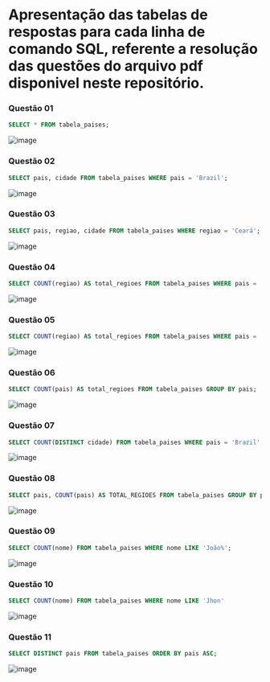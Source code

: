 # Apresentação das tabelas de respostas para cada linha de comando SQL, referente a resolução das questões do arquivo pdf disponivel neste repositório.

### Questão 01
```sql
SELECT * FROM tabela_paises;
```
![image](https://github.com/matheussoares1/Atvidade-SQL-Conteudo-Parte-III-Modulo-I/assets/111543203/af17679f-50c6-44c8-9823-4ff2b4d75d3a)
### Questão 02
```sql
SELECT pais, cidade FROM tabela_paises WHERE pais = 'Brazil';
```
![image](https://github.com/matheussoares1/Atvidade-SQL-Conteudo-Parte-III-Modulo-I/assets/111543203/76c19c9f-6d5c-492f-8456-949dd3f6f450)
### Questão 03
```sql
SELECT pais, regiao, cidade FROM tabela_paises WHERE regiao = 'Ceará';
```
![image](https://github.com/matheussoares1/Atvidade-SQL-Conteudo-Parte-III-Modulo-I/assets/111543203/7b42561c-0b50-47be-b54d-749423419c04)
### Questão 04
```sql
SELECT COUNT(regiao) AS total_regioes FROM tabela_paises WHERE pais = 'China' GROUP BY pais;
```
![image](https://github.com/matheussoares1/Atvidade-SQL-Conteudo-Parte-III-Modulo-I/assets/111543203/38cb3e69-2f22-402e-9ff9-9f06a57a5429)
### Questão 05
```sql
SELECT COUNT(regiao) AS total_regioes FROM tabela_paises WHERE pais = 'Canada' GROUP BY pais;
```
![image](https://github.com/matheussoares1/Atvidade-SQL-Conteudo-Parte-III-Modulo-I/assets/111543203/12c93381-7163-4a7f-bf2e-acd25494edcb)
### Questão 06
```sql
SELECT COUNT(pais) AS total_regioes FROM tabela_paises GROUP BY pais;
```
![image](https://github.com/matheussoares1/Atvidade-SQL-Conteudo-Parte-III-Modulo-I/assets/111543203/5437469c-3568-4827-8416-508cc458a062)
### Questão 07
```sql
SELECT COUNT(DISTINCT cidade) FROM tabela_paises WHERE pais = 'Brazil';
```
![image](https://github.com/matheussoares1/Atvidade-SQL-Conteudo-Parte-III-Modulo-I/assets/111543203/70a9d559-1d0f-4984-9337-7cc905614d98)
### Questão 08
```sql
SELECT pais, COUNT(pais) AS TOTAL_REGIOES FROM tabela_paises GROUP BY pais;
```
![image](https://github.com/matheussoares1/Atvidade-SQL-Conteudo-Parte-III-Modulo-I/assets/111543203/0b1e2e11-c7f3-4027-a834-78bd110e26f2)
### Questão 09
```sql
SELECT COUNT(nome) FROM tabela_paises WHERE nome LIKE 'João%';
```
![image](https://github.com/matheussoares1/Atvidade-SQL-Conteudo-Parte-III-Modulo-I/assets/111543203/1bc6ee34-3854-4868-a4c3-32513cdb36c3)
### Questão 10
```sql
SELECT COUNT(nome) FROM tabela_paises WHERE nome LIKE 'Jhon'
```
![image](https://github.com/matheussoares1/Atvidade-SQL-Conteudo-Parte-III-Modulo-I/assets/111543203/1bc6ee34-3854-4868-a4c3-32513cdb36c3)
### Questão 11
```sql
SELECT DISTINCT pais FROM tabela_paises ORDER BY pais ASC;
```
![image](https://github.com/matheussoares1/Atvidade-SQL-Conteudo-Parte-III-Modulo-I/assets/111543203/be7f5e6d-4fe7-4c32-9d8f-bce4d45158e4)
